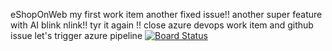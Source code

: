 eShopOnWeb
my first work item
another fixed issue!!
another super feature with AI blink nlink!!
tyr it again !!
close azure devops work item and github issue
let's trigger azure pipeline
[![Board Status](https://dev.azure.com/nabilchaoua0945/738ebbb7-20b6-4851-82cb-39b9216cbed6/7d504507-d1f6-4a71-8479-fdab00d62ed9/_apis/work/boardbadge/4bec90f5-8685-4e44-ac8c-2734264603a9)](https://dev.azure.com/nabilchaoua0945/738ebbb7-20b6-4851-82cb-39b9216cbed6/_boards/board/t/7d504507-d1f6-4a71-8479-fdab00d62ed9/Microsoft.RequirementCategory/)

